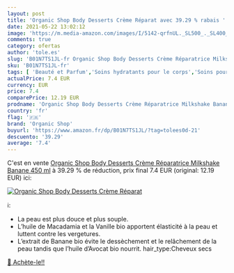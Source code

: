 ```yaml
---
layout: post
title: 'Organic Shop Body Desserts Crème Réparat avec 39.29 % rabais '
date: 2021-05-22 13:02:12
image: 'https://m.media-amazon.com/images/I/5142-qrfnUL._SL500_._SL400_.jpg'
comments: true
category: ofertas
author: 'tole.es'
slug: 'B01N7TS1JL-fr Organic Shop Body Desserts Crème Réparatrice Milkshake...'
sku: 'B01N7TS1JL-fr'
tags: [ 'Beauté et Parfum','Soins hydratants pour le corps','Soins pour la peau','Soins pour le corps','organic shop', ]
actualPrice: 7.4 EUR
currency: EUR
price: 7.4
comparePrice: 12.19 EUR
prodname: 'Organic Shop Body Desserts Crème Réparatrice Milkshake Banane 450 ml'
country: 'fr'
flag: '🇫🇷'
brand: 'Organic Shop'
buyurl: 'https://www.amazon.fr/dp/B01N7TS1JL/?tag=tolees0d-21'
descuento: '39.29'
average: '7.4'
---
```


C'est en vente [Organic Shop Body Desserts Crème Réparatrice Milkshake Banane 450 ml](https://www.amazon.fr/dp/B01N7TS1JL/?tag=tolees0d-21)  à  39.29 % de réduction, prix final  7.4 EUR (original: 12.19 EUR) ici:

[![Organic Shop Body Desserts Crème Réparat](https://m.media-amazon.com/images/I/5142-qrfnUL._SL500_._SL400_.jpg)](https://www.amazon.fr/dp/B01N7TS1JL/?tag=tolees0d-21)

ℹ️:

- La peau est plus douce et plus souple.
- L’huile de Macadamia et la Vanille bio apportent élasticité à la peau et luttent contre les vergetures.
- L’extrait de Banane bio évite le dessèchement et le relâchement de la peau tandis que l’huile d’Avocat bio nourrit. hair_type:Cheveux secs

[🛒 Achète-le!!](https://www.amazon.fr/dp/B01N7TS1JL/?tag=tolees0d-21)
